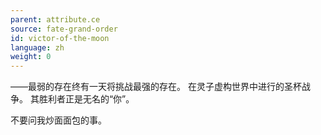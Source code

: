 ```yaml
---
parent: attribute.ce
source: fate-grand-order
id: victor-of-the-moon
language: zh
weight: 0
---
```


——最弱的存在终有一天将挑战最强的存在。
在灵子虚构世界中进行的圣杯战争。
其胜利者正是无名的“你”。

不要问我炒面面包的事。
